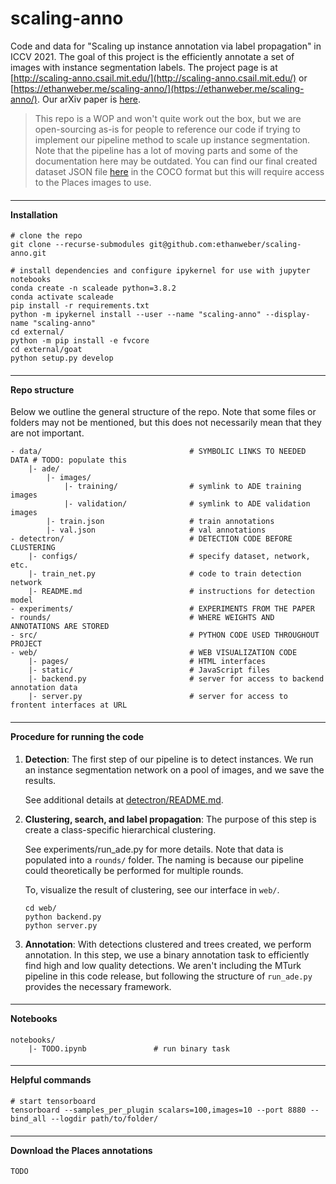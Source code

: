 # scaling-anno

Code and data for "Scaling up instance annotation via label propagation" in ICCV 2021. The goal of this project is the efficiently annotate a set of images with instance segmentation labels. The project page is at [http://scaling-anno.csail.mit.edu/](http://scaling-anno.csail.mit.edu/) or [https://ethanweber.me/scaling-anno/](https://ethanweber.me/scaling-anno/). Our arXiv paper is [here](https://arxiv.org/abs/2110.02277).

> This repo is a WOP and won't quite work out the box, but we are open-sourcing as-is for people to reference our code if trying to implement our pipeline method to scale up instance segmentation. Note that the pipeline has a lot of moving parts and some of the documentation here may be outdated. You can find our final created dataset JSON file [here](https://drive.google.com/drive/folders/1T8z-1jxWZclkSoWSIjgUNVzYmafy6LWr?usp=sharing) in the COCO format but this will require access to the Places images to use.

#### <hr> Installation

```
# clone the repo
git clone --recurse-submodules git@github.com:ethanweber/scaling-anno.git

# install dependencies and configure ipykernel for use with jupyter notebooks
conda create -n scaleade python=3.8.2
conda activate scaleade
pip install -r requirements.txt
python -m ipykernel install --user --name "scaling-anno" --display-name "scaling-anno"
cd external/
python -m pip install -e fvcore
cd external/goat
python setup.py develop
```

#### <hr> Repo structure

Below we outline the general structure of the repo. Note that some files or folders may not be mentioned, but this does not necessarily mean that they are not important.

```
- data/                                 # SYMBOLIC LINKS TO NEEDED DATA # TODO: populate this
    |- ade/
        |- images/
            |- training/                # symlink to ADE training images
            |- validation/              # symlink to ADE validation images
        |- train.json                   # train annotations
        |- val.json                     # val annotations
- detectron/                            # DETECTION CODE BEFORE CLUSTERING
    |- configs/                         # specify dataset, network, etc.
    |- train_net.py                     # code to train detection network
    |- README.md                        # instructions for detection model
- experiments/                          # EXPERIMENTS FROM THE PAPER
- rounds/                               # WHERE WEIGHTS AND ANNOTATIONS ARE STORED
- src/                                  # PYTHON CODE USED THROUGHOUT PROJECT
- web/                                  # WEB VISUALIZATION CODE
    |- pages/                           # HTML interfaces
    |- static/                          # JavaScript files
    |- backend.py                       # server for access to backend annotation data
    |- server.py                        # server for access to frontent interfaces at URL
```

#### <hr> Procedure for running the code

1. **Detection**: The first step of our pipeline is to detect instances. We run an instance segmentation network on a pool of images, and we save the results.

   See additional details at [detectron/README.md](detectron/README.md).

2. **Clustering, search, and label propagation**: The purpose of this step is create a class-specific hierarchical clustering.

   See experiments/run_ade.py for more details. Note that data is populated into a `rounds/` folder. The naming is because our pipeline could theoretically be performed for multiple rounds.

   To, visualize the result of clustering, see our interface in `web/`.

   ```
   cd web/
   python backend.py
   python server.py
   ```

3. **Annotation**: With detections clustered and trees created, we perform annotation. In this step, we use a binary annotation task to efficiently find high and low quality detections. We aren't including the MTurk pipeline in this code release, but following the structure of `run_ade.py` provides the necessary framework.

#### <hr> Notebooks

```
notebooks/
    |- TODO.ipynb               # run binary task
```

#### <hr> Helpful commands

```
# start tensorboard
tensorboard --samples_per_plugin scalars=100,images=10 --port 8880 --bind_all --logdir path/to/folder/
```

#### <hr> Download the Places annotations

```
TODO
```
